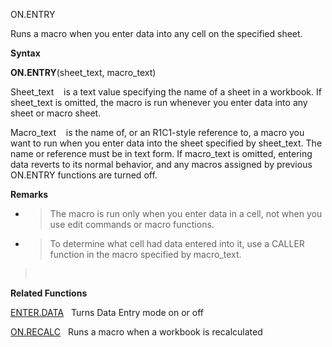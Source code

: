 ON.ENTRY

Runs a macro when you enter data into any cell on the specified sheet.

**Syntax**

**ON.ENTRY**(sheet\_text, macro\_text)

Sheet\_text    is a text value specifying the name of a sheet in a
workbook. If sheet\_text is omitted, the macro is run whenever you enter
data into any sheet or macro sheet.

Macro\_text    is the name of, or an R1C1-style reference to, a macro
you want to run when you enter data into the sheet specified by
sheet\_text. The name or reference must be in text form. If macro\_text
is omitted, entering data reverts to its normal behavior, and any macros
assigned by previous ON.ENTRY functions are turned off.

**Remarks**

  - > The macro is run only when you enter data in a cell, not when you
    > use edit commands or macro functions.

  - > To determine what cell had data entered into it, use a CALLER
    > function in the macro specified by macro\_text.

>  

**Related Functions**

[ENTER.DATA](ENTER.DATA.md)   Turns Data Entry mode on or off

[ON.RECALC](ON.RECALC.md)   Runs a macro when a workbook is recalculated


